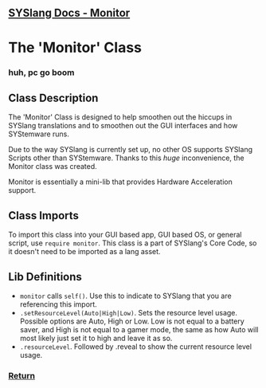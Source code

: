 ## [SYSlang Docs - Monitor](https://docs.pipewarp.co.uk/SYSlang/class)

# The 'Monitor' Class
### huh, pc go boom

## Class Description
The 'Monitor' Class is designed to help smoothen out the hiccups in SYSlang translations and to smoothen out the GUI interfaces and how SYStemware runs.

Due to the way SYSlang is currently set up, no other OS supports SYSlang Scripts other than SYStemware. Thanks to this _huge_ inconvenience, the Monitor class was created.

Monitor is essentially a mini-lib that provides Hardware Acceleration support.

## Class Imports
To import this class into your GUI based app, GUI based OS, or general script, use `require monitor`. This class is a part of SYSlang's Core Code, so it doesn't need to be imported as a lang asset.

## Lib Definitions
- `monitor` calls `self()`. Use this to indicate to SYSlang that you are referencing this import.
- `.setResourceLevel(Auto|High|Low)`. Sets the resource level usage. Possible options are Auto, High or Low. Low is not equal to a battery saver, and High is not equal to a gamer mode, the same as how Auto will most likely just set it to high and leave it as so.
- `.resourceLevel`. Followed by .reveal to show the current resource level usage.

### [Return](https://docs.pipewarp.co.uk/SYSlang/class)
